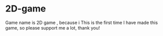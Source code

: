 # 2D-game
Game name is 2D game , because i This is the first time I have made this game, so please support me a lot, thank you!
